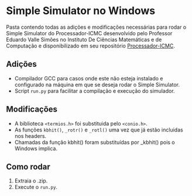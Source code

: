 # Simple Simulator no Windows
Pasta contendo todas as adições e modificações necessárias para rodar o Simple Simulator do Processador-ICMC desenvolvido pelo Professor Eduardo Valle Simões no Instituto De Ciências Matemáticas e de Computação e disponibilizado em seu repositório [Processador-ICMC](https://github.com/simoesusp/Processador-ICMC/tree/master).

## Adições
- Compilador GCC para casos onde este não esteja instalado e configurado na máquina em que se deseja rodar o Simple Simulator.
- Script ```run.py``` para facilitar a compilação e execução do simulador.

## Modificações
- A biblioteca ```<termios.h>``` foi substituida pelo ```<conio.h>```.
- As funções ```kbhit()```, ```_rotr()``` e ```_rotl()``` uma vez que já estão incluidas nos headers.
- Chamadas da função kbhit() foram substituídas por _kbhit() pois o Windows implica.

## Como rodar
1. Extraia o .zip.
2. Execute o ```run.py```.